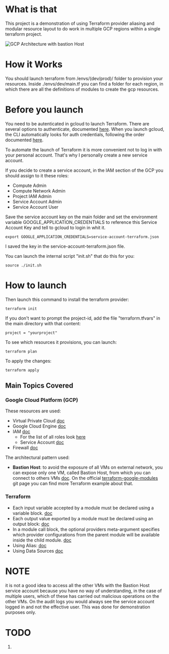 
# What is that

This project is a demonstration of using Terraform provider aliasing and modular resource layout to do work in multiple GCP regions within a single terraform project. 

![GCP Architecture with bastion Host](https://github.com/giusepp3palumbo/terraform/blob/main/img/hld.png?raw=true)

# How it Works

You should launch terraform from /envs/(dev/prod)/ folder to provision your resources. Inside ./envs/dev/main.tf you can find a folder for each region, in which there are all the definitions of modules to create the gcp resources.


# Before you launch

You need to be autenticated in gcloud to launch Terraform. 
There are several options to authenticate, documented [here](https://registry.terraform.io/providers/hashicorp/google/latest/docs/guides/provider_reference#authentication).
When you launch gcloud, the CLI automatically looks for auth credentials, following the order documented [here](https://cloud.google.com/docs/authentication/application-default-credentials).

To automate the launch of Terraform it is more convenient not to log in with your personal account. That's why I personally create a new service account.

If you decide to create a service account, in the IAM section of the GCP you should assign to it these roles:

* Compute Admin
* Compute Network Admin
* Project IAM Admin
* Service Account Admin
* Service Account User 


Save the service account key on the main folder and set the environment variable GOOGLE_APPLICATION_CREDENTIALS to reference this Service Account Key and tell to gcloud to login in whit it.

```
export GOOGLE_APPLICATION_CREDENTIALS=service-account-terraform.json
```

I saved the key in the service-account-terraform.json file.

You can launch the internal script "init.sh" that do this for you:
```
source ./init.sh
```

# How to launch

Then launch this command to install the terraform provider:

```
terraform init
```

If you don't want to prompt the project-id, add the file "terraform.tfvars" in the main directory with that content:
```
project = "yourproject"
```

To see which resources it provisions, you can launch:

```
terraform plan
```

To apply the changes:

```
terraform apply
```


## Main Topics Covered

### Google Cloud Platform (GCP)

These resources are used:
* Virtual Private Cloud [doc](https://cloud.google.com/vpc/docs/overview)
* Google Cloud Engine [doc](https://cloud.google.com/compute/docs/instances)
* IAM [doc](https://cloud.google.com/iam/docs/overview)
  * For the list of all roles look [here](https://cloud.google.com/compute/docs/access/iam#console_permission)
  * Service Account [doc](https://cloud.google.com/iam/docs/service-account-overview)
* Firewall [doc](https://cloud.google.com/firewall/docs/about-firewalls?hl=en)

The architectural pattern used:
* **Bastion Host**: to avoid the exposure of all VMs on external network, you can expose only one VM, called Bastion Host, from which you can connect to others VMs [doc](https://cloud.google.com/compute/docs/connect/ssh-using-bastion-host). On the official [terraform-google-modules](https://github.com/terraform-google-modules/terraform-google-bastion-host/tree/master) git page you can find more Terraform example about that.


### Terraform
* Each input variable accepted by a module must be declared using a variable block. [doc](https://developer.hashicorp.com/terraform/language/values/variables#declaring-an-input-variable)
* Each output value exported by a module must be declared using an output block:
[doc](https://developer.hashicorp.com/terraform/language/values/outputs#declaring-an-output-value)
* In a module call block, the optional providers meta-argument specifies which provider configurations from the parent module will be available inside the child module. [doc](https://developer.hashicorp.com/terraform/language/meta-arguments/module-providers#the-module-providers-meta-argument)
* Using Alias: [doc](https://developer.hashicorp.com/terraform/language/providers/configuration#alias-multiple-provider-configurations)
* Using Data Sources [doc](https://developer.hashicorp.com/terraform/language/data-sources)

# NOTE
it is not a good idea to access all the other VMs with the Bastion Host service account because you have no way of understanding, in the case of multiple users, which of these has carried out malicious operations on the other VMs. On the audit logs you would always see the service account logged in and not the effective user. This was done for demonstration purposes only.

# TODO
1. 